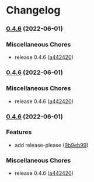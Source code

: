 # Changelog

### [0.4.6](https://github.com/COMBINE-lab/libradicl/compare/v0.4.6...v0.4.6) (2022-06-01)


### Miscellaneous Chores

* release 0.4.6 ([a442420](https://github.com/COMBINE-lab/libradicl/commit/a442420e92650d614ca16401214842735e0b2a51))

### [0.4.6](https://github.com/COMBINE-lab/libradicl/compare/v0.4.6...v0.4.6) (2022-06-01)


### Miscellaneous Chores

* release 0.4.6 ([a442420](https://github.com/COMBINE-lab/libradicl/commit/a442420e92650d614ca16401214842735e0b2a51))

### [0.4.6](https://github.com/COMBINE-lab/libradicl/compare/v0.1.0...v0.4.6) (2022-06-01)


### Features

* add release-please ([9b9eb99](https://github.com/COMBINE-lab/libradicl/commit/9b9eb9980d74c0f9e9958bb5d1ac7d679e434ac4))


### Miscellaneous Chores

* release 0.4.6 ([a442420](https://github.com/COMBINE-lab/libradicl/commit/a442420e92650d614ca16401214842735e0b2a51))
